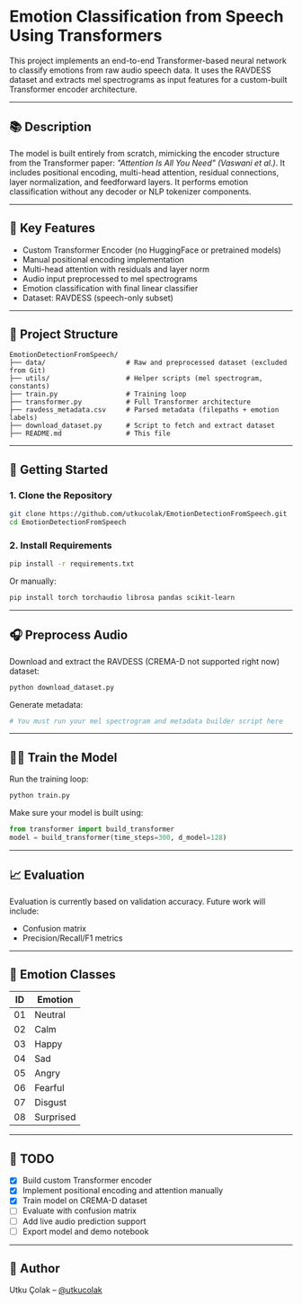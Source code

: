 # Emotion Classification from Speech Using Transformers

This project implements an end-to-end Transformer-based neural network to classify emotions from raw audio speech data. It uses the RAVDESS dataset and extracts mel spectrograms as input features for a custom-built Transformer encoder architecture.

---

## 📚 Description

The model is built entirely from scratch, mimicking the encoder structure from the Transformer paper: _"Attention Is All You Need" (Vaswani et al.)_. It includes positional encoding, multi-head attention, residual connections, layer normalization, and feedforward layers. It performs emotion classification without any decoder or NLP tokenizer components.

---

## 🧠 Key Features

- Custom Transformer Encoder (no HuggingFace or pretrained models)
- Manual positional encoding implementation
- Multi-head attention with residuals and layer norm
- Audio input preprocessed to mel spectrograms
- Emotion classification with final linear classifier
- Dataset: RAVDESS (speech-only subset)

---

## 📁 Project Structure

```
EmotionDetectionFromSpeech/
├── data/                    # Raw and preprocessed dataset (excluded from Git)
├── utils/                   # Helper scripts (mel spectrogram, constants)
├── train.py                 # Training loop
├── transformer.py           # Full Transformer architecture
├── ravdess_metadata.csv     # Parsed metadata (filepaths + emotion labels)
├── download_dataset.py      # Script to fetch and extract dataset
├── README.md                # This file
```

---

## 🚀 Getting Started

### 1. Clone the Repository
```bash
git clone https://github.com/utkucolak/EmotionDetectionFromSpeech.git
cd EmotionDetectionFromSpeech
```

### 2. Install Requirements
```bash
pip install -r requirements.txt
```
Or manually:
```bash
pip install torch torchaudio librosa pandas scikit-learn
```

---

## 🎧 Preprocess Audio

Download and extract the RAVDESS (CREMA-D not supported right now) dataset:
```bash
python download_dataset.py
```

Generate metadata:
```bash
# You must run your mel spectrogram and metadata builder script here
```

---

## 🏋️‍♀️ Train the Model

Run the training loop:
```bash
python train.py
```

Make sure your model is built using:
```python
from transformer import build_transformer
model = build_transformer(time_steps=300, d_model=128)
```

---

## 📈 Evaluation

Evaluation is currently based on validation accuracy. Future work will include:
- Confusion matrix
- Precision/Recall/F1 metrics

---

## 🔖 Emotion Classes

| ID | Emotion   |
|----|-----------|
| 01 | Neutral   |
| 02 | Calm      |
| 03 | Happy     |
| 04 | Sad       |
| 05 | Angry     |
| 06 | Fearful   |
| 07 | Disgust   |
| 08 | Surprised |

---

## 🧩 TODO

- [x] Build custom Transformer encoder
- [x] Implement positional encoding and attention manually
- [x] Train model on CREMA-D dataset
- [ ] Evaluate with confusion matrix
- [ ] Add live audio prediction support
- [ ] Export model and demo notebook

---

## 👤 Author

Utku Çolak – [@utkucolak](https://github.com/utkucolak)
